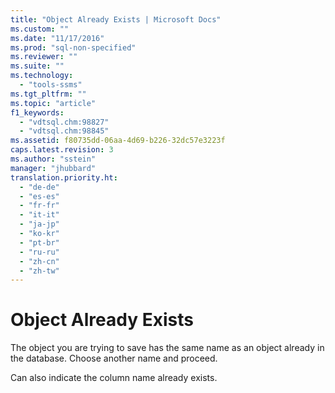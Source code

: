 ```yaml
---
title: "Object Already Exists | Microsoft Docs"
ms.custom: ""
ms.date: "11/17/2016"
ms.prod: "sql-non-specified"
ms.reviewer: ""
ms.suite: ""
ms.technology: 
  - "tools-ssms"
ms.tgt_pltfrm: ""
ms.topic: "article"
f1_keywords: 
  - "vdtsql.chm:98827"
  - "vdtsql.chm:98845"
ms.assetid: f80735dd-06aa-4d69-b226-32dc57e3223f
caps.latest.revision: 3
ms.author: "sstein"
manager: "jhubbard"
translation.priority.ht: 
  - "de-de"
  - "es-es"
  - "fr-fr"
  - "it-it"
  - "ja-jp"
  - "ko-kr"
  - "pt-br"
  - "ru-ru"
  - "zh-cn"
  - "zh-tw"
---
```

# Object Already Exists
The object you are trying to save has the same name as an object already in the database. Choose another name and proceed.  
  
Can also indicate the column name already exists.  
  
